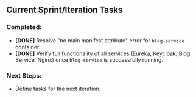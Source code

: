 ## Current Sprint/Iteration Tasks

### Completed:
- **[DONE]** Resolve "no main manifest attribute" error for `blog-service` container.
- **[DONE]** Verify full functionality of all services (Eureka, Keycloak, Blog Service, Nginx) once `blog-service` is successfully running.

### Next Steps:
- Define tasks for the next iteration.
